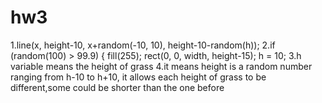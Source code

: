 # hw3
1.line(x, height-10, x+random(-10, 10), height-10-random(h));
2.if (random(100) > 99.9) {
    fill(255);
    rect(0, 0, width, height-15);
    h = 10;
3.h variable means the height of grass
4.it means height is a random number ranging from h-10 to h+10, it allows each height of grass to be different,some could be shorter than the one before

